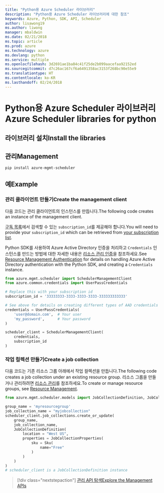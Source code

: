 ```yaml
---
title: "Python용 Azure Scheduler 라이브러리"
description: "Python용 Azure Scheduler 라이브러리에 대한 참조"
keywords: Azure, Python, SDK, API, Scheduler
author: lisawong19
ms.author: liwong
manager: mbaldwin
ms.date: 02/21/2018
ms.topic: article
ms.prod: azure
ms.technology: azure
ms.devlang: python
ms.service: multiple
ms.openlocfilehash: 3d2691ae1ba84c41f25de2b099aacefaa92152ed
ms.sourcegitcommit: d7c26ac167cf6a6491358ac3153f268bc90e55e9
ms.translationtype: HT
ms.contentlocale: ko-KR
ms.lasthandoff: 02/24/2018
---
```

# <a name="azure-scheduler-libraries-for-python"></a><span data-ttu-id="e746e-104">Python용 Azure Scheduler 라이브러리</span><span class="sxs-lookup"><span data-stu-id="e746e-104">Azure Scheduler libraries for python</span></span>

## <a name="install-the-libraries"></a><span data-ttu-id="e746e-105">라이브러리 설치</span><span class="sxs-lookup"><span data-stu-id="e746e-105">Install the libraries</span></span>

## <a name="management"></a><span data-ttu-id="e746e-106">관리</span><span class="sxs-lookup"><span data-stu-id="e746e-106">Management</span></span>

```bash
pip install azure-mgmt-scheduler
```
## <a name="example"></a><span data-ttu-id="e746e-107">예</span><span class="sxs-lookup"><span data-stu-id="e746e-107">Example</span></span>

### <a name="create-the-management-client"></a><span data-ttu-id="e746e-108">관리 클라이언트 만들기</span><span class="sxs-lookup"><span data-stu-id="e746e-108">Create the management client</span></span>

<span data-ttu-id="e746e-109">다음 코드는 관리 클라이언트의 인스턴스를 만듭니다.</span><span class="sxs-lookup"><span data-stu-id="e746e-109">The following code creates an instance of the management client.</span></span>

<span data-ttu-id="e746e-110">[구독 목록](https://manage.windowsazure.com/#Workspaces/AdminTasks/SubscriptionMapping)에서 검색할 수 있는 ``subscription_id``를 제공해야 합니다.</span><span class="sxs-lookup"><span data-stu-id="e746e-110">You will need to provide your ``subscription_id`` which can be retrieved from [your subscription list](https://manage.windowsazure.com/#Workspaces/AdminTasks/SubscriptionMapping).</span></span>

<span data-ttu-id="e746e-111">Python SDK를 사용하여 Azure Active Directory 인증을 처리하고 ``Credentials`` 인스턴스를 만드는 방법에 대한 자세한 내용은 [리소스 관리 인증](/python/azure/python-sdk-azure-authenticate)을 참조하세요.</span><span class="sxs-lookup"><span data-stu-id="e746e-111">See [Resource Management Authentication](/python/azure/python-sdk-azure-authenticate) for details on handling Azure Active Directory authentication with the Python SDK, and creating a ``Credentials`` instance.</span></span>

```python
from azure.mgmt.scheduler import SchedulerManagementClient
from azure.common.credentials import UserPassCredentials

# Replace this with your subscription id
subscription_id = '33333333-3333-3333-3333-333333333333'

# See above for details on creating different types of AAD credentials
credentials = UserPassCredentials(
    'user@domain.com',  # Your user
    'my_password',      # Your password
)

scheduler_client = SchedulerManagementClient(
    credentials,
    subscription_id
)
```

### <a name="create-a-job-collection"></a><span data-ttu-id="e746e-112">작업 컬렉션 만들기</span><span class="sxs-lookup"><span data-stu-id="e746e-112">Create a job collection</span></span>

<span data-ttu-id="e746e-113">다음 코드는 기존 리소스 그룹 아래에서 작업 컬렉션을 만듭니다.</span><span class="sxs-lookup"><span data-stu-id="e746e-113">The following code creates a job collection under an existing resource group.</span></span>
<span data-ttu-id="e746e-114">리소스 그룹을 만들거나 관리하려면 [리소스 관리](/python/api/overview/azure/azure.mgmt.resource)를 참조하세요.</span><span class="sxs-lookup"><span data-stu-id="e746e-114">To create or manage resource groups, see [Resource Management](/python/api/overview/azure/azure.mgmt.resource).</span></span>

```python
from azure.mgmt.scheduler.models import JobCollectionDefinition, JobCollectionProperties, Sku

group_name = 'myresourcegroup'
job_collection_name = "myjobcollection"
scheduler_client.job_collections.create_or_update(
    group_name,
    job_collection_name,
    JobCollectionDefinition(
        location = "West US",
        properties = JobCollectionProperties(
            sku = Sku(
                name="Free"
            )
        )
    )
)
# scheduler_client is a JobCollectionDefinition instance
```

> [!div class="nextstepaction"]
> [<span data-ttu-id="e746e-115">관리 API 탐색</span><span class="sxs-lookup"><span data-stu-id="e746e-115">Explore the Management APIs</span></span>](/python/api/overview/azure/scheduler/management)